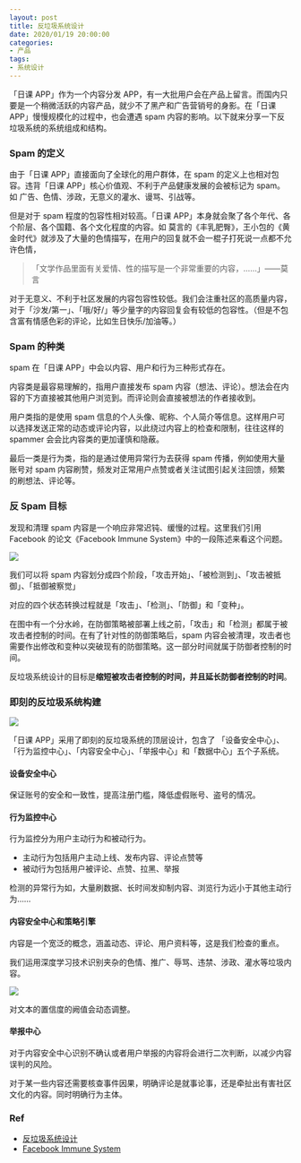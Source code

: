 ```yaml
---
layout: post
title: 反垃圾系统设计
date: 2020/01/19 20:00:00
categories:
- 产品
tags:
- 系统设计
---
```


「日课 APP」作为一个内容分发 APP，有一大批用户会在产品上留言。而国内只要是一个稍微活跃的内容产品，就少不了黑产和广告营销号的身影。在「日课 APP」慢慢规模化的过程中，也会遭遇 spam 内容的影响。以下就来分享一下反垃圾系统的系统组成和结构。

### Spam 的定义

由于「日课 APP」直接面向了全球化的用户群体，在 spam 的定义上也相对包容。违背「日课 APP」核心价值观、不利于产品健康发展的会被标记为 spam。如 广告、色情、涉政，无意义的灌水、谩骂、引战等。

但是对于 spam 程度的包容性相对较高。「日课 APP」本身就会聚了各个年代、各个阶层、各个国籍、各个文化程度的内容。如 莫言的《丰乳肥臀》，王小包的《黄金时代》就涉及了大量的色情描写，在用户的回复就不会一棍子打死说一点都不允许色情，

> 「文学作品里面有关爱情、性的描写是一个非常重要的内容，……」——莫言

对于无意义、不利于社区发展的内容包容性较低。我们会注重社区的高质量内容，对于「沙发/第一」、「哦/好/」等少量字的内容回复会有较低的包容性。（但是不包含富有情感色彩的评论，比如生日快乐/加油等。）

### Spam 的种类

spam 在「日课 APP」中会以内容、用户和行为三种形式存在。

内容类是最容易理解的，指用户直接发布 spam 内容（想法、评论）。想法会在内容的下方直接被其他用户浏览到。而评论则会直接被想法的作者接收到。

用户类指的是使用 spam 信息的个人头像、昵称、个人简介等信息。这样用户可以选择发送正常的动态或评论内容，以此绕过内容上的检查和限制，往往这样的 spammer 会会比内容类的更加谨慎和隐蔽。

最后一类是行为类，指的是通过使用异常行为去获得 spam 传播，例如使用大量账号对 spam 内容刷赞，频发对正常用户点赞或者关注试图引起关注回馈，频繁的刷想法、评论等。

### 反 Spam 目标

发现和清理 spam 内容是一个响应非常迟钝、缓慢的过程。这里我们引用 Facebook 的论文《Facebook Immune System》中的一段陈述来看这个问题。

![](http://pics.naaln.com/blog/2020-01-20-020904.png-basicBlog)

我们可以将 spam 内容划分成四个阶段，「攻击开始」、「被检测到」、「攻击被抵御」、「抵御被察觉」

对应的四个状态转换过程就是「攻击」、「检测」、「防御」和「变种」。

在图中有一个分水岭，在防御策略被部署上线之前，「攻击」和「检测」都属于被攻击者控制的时间。在有了针对性的防御策略后，spam 内容会被清理，攻击者也需要作出修改和变种以突破现有的防御策略。这一部分时间就属于防御者控制的时间。

反垃圾系统设计的目标是**缩短被攻击者控制的时间，并且延长防御者控制的时间**。

### 即刻的反垃圾系统构建

![](http://pics.naaln.com/blog/2020-01-20-022152.jpg-basicBlog)

「日课 APP」采用了即刻的反垃圾系统的顶层设计，包含了 「设备安全中心」、「行为监控中心」、「内容安全中心」、「举报中心」和「数据中心」五个子系统。

#### 设备安全中心

保证账号的安全和一致性，提高注册门槛，降低虚假账号、盗号的情况。

#### 行为监控中心

行为监控分为用户主动行为和被动行为。

- 主动行为包括用户主动上线、发布内容、评论点赞等
- 被动行为包括用户被评论、点赞、拉黑、举报

检测的异常行为如，大量刷数据、长时间发抑制内容、浏览行为远小于其他主动行为……

#### 内容安全中心和策略引擎

内容是一个宽泛的概念，涵盖动态、评论、用户资料等，这是我们检查的重点。

我们运用深度学习技术识别夹杂的色情、推广、辱骂、违禁、涉政、灌水等垃圾内容。

![](http://pics.naaln.com/blog/2020-01-20-023045.png-basicBlog)

对文本的置信度的阙值会动态调整。

#### 举报中心

对于内容安全中心识别不确认或者用户举报的内容将会进行二次判断，以减少内容误判的风险。

对于某一些内容还需要核查事件因果，明确评论是就事论事，还是牵扯出有害社区文化的内容。同时明确行为主体。

### Ref

- [反垃圾系统设计](https://zhuanlan.zhihu.com/p/70332422)
- [Facebook Immune System](https://research.fb.com/wp-content/uploads/2011/04/facebook-immune-system.pdf)

